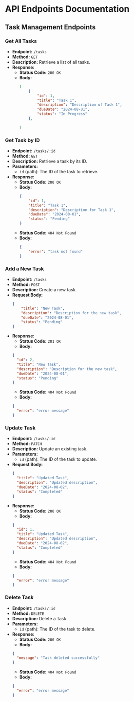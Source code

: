 # API Endpoints Documentation

## Task Management Endpoints

### Get All Tasks

- **Endpoint:** `/tasks`
- **Method:** `GET`
- **Description:** Retrieve a list of all tasks.
- **Response:**
  - **Status Code:** `200 OK`
  - **Body:**
    ```json
    [
        {
            "id": 1,
            "title": "Task 1",
            "description": "Description of Task 1",
            "dueDate": "2024-08-01",
            "status": "In Progress"
        },
        
    ]
    ```

### Get Task by ID

- **Endpoint:** `/tasks/:id`
- **Method:** `GET`
- **Description:** Retrieve a task by its ID.
- **Parameters:**
  - `id` (path): The ID of the task to retrieve.
- **Response:**
  - **Status Code:** `200 OK`
  - **Body:**
    ```json
    {
        "id": 1,
        "title": "Task 1",
        "description": "Description for Task 1",
        "dueDate": "2024-08-01",
        "status": "Pending"
    }
    ```
  - **Status Code:** `404 Not Found`
  - **Body:**
    ```json
    {
        "error": "task not found"
    }
    ```

### Add a New Task

- **Endpoint:** `/tasks`
- **Method:** `POST`
- **Description:** Create a new task.
- **Request Body:**
  ```json
  {
      "title": "New Task",
      "description": "Description for the new task",
      "dueDate": "2024-08-01",
      "status": "Pending"
  }
  ```
- **Response:**
  - **Status Code:** `201 OK`
  - **Body:**
  ```json
  {
    "id": 2,
    "title": "New Task",
    "description": "Description for the new task",
    "dueDate": "2024-08-01",
    "status": "Pending"
  }
  ```
  - **Status Code:** `404 Not Found`
  - **Body:**
  ```json
  {
    "error": "error message"
  }
  ```
### Update Task

- **Endpoint:** `/tasks/:id`
- **Method:** `PATCH`
- **Description:** Update an existing task.
- **Parameters:**
  - `id` (path): The ID of the task to update.
- **Request Body:**
  ```json
  {
    "title": "Updated Task",
    "description": "Updated description",
    "dueDate": "2024-08-02",
    "status": "Completed"
  }
  ```
- **Response:**
  - **Status Code:** `200 OK`
  - **Body:**
  ```json
  {
    "id": 1,
    "title": "Updated Task",
    "description": "Updated description",
    "dueDate": "2024-08-02",
    "status": "Completed"
  }
  ```
  - **Status Code:** `404 Not Found`
  - **Body:**
  ```json
  {
    "error": "error message"
  }
  ```

### Delete Task

- **Endpoint:** `/tasks/:id`
- **Method:** `DELETE`
- **Description:** Delete a Task
- **Parameters:**
  - `id` (path): The ID of the task to delete.
- **Response:**
  - **Status Code:** `200 OK`
  - **Body:**
  ```json
  {
    "message": "Task deleted successfully"
  }
  ```
  - **Status Code:** `404 Not Found`
  - **Body:**
  ```json
  {
    "error": "error message"
  }
  ```




  